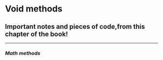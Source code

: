 # Void methods
## Important notes and pieces of code,from this chapter of the book!

    
___
### *Math methods*
